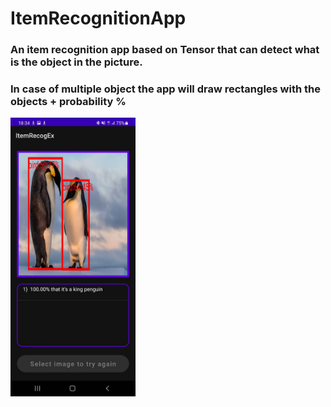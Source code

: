 # ItemRecognitionApp

### An item recognition app based on Tensor that can detect what is the object in the picture.
### In case of multiple object the app will draw rectangles with the objects + probability %


<img src="https://github.com/Vadix3/ItemRecognitionApp/blob/master/Penguins.jpeg" width="200" />

